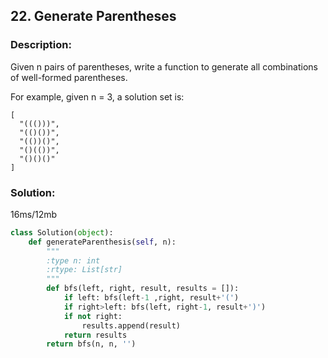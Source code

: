## 22. Generate Parentheses ##
### Description: ###
Given n pairs of parentheses, write a function to generate all combinations of well-formed parentheses.

For example, given n = 3, a solution set is:
```
[
  "((()))",
  "(()())",
  "(())()",
  "()(())",
  "()()()"
]
```

### Solution: ###
16ms/12mb
```python
class Solution(object):
    def generateParenthesis(self, n):
        """
        :type n: int
        :rtype: List[str]
        """
        def bfs(left, right, result, results = []):
            if left: bfs(left-1 ,right, result+'(')
            if right>left: bfs(left, right-1, result+')')
            if not right: 
                results.append(result)
            return results
        return bfs(n, n, '')
```
